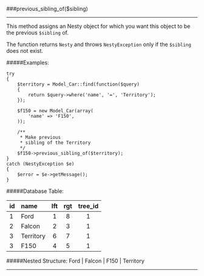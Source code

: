 ###previous_sibling_of($sibling)

----------

This method assigns an Nesty object for which you want this object to be the previous `$sibling` of.

The function returns `Nesty` and throws `NestyException` only if the `$sibling` does not exist.

#####Examples:

	try
	{
		$territory = Model_Car::find(function($query)
		{
			return $query->where('name', '=', 'Territory');
		});

		$f150 = new Model_Car(array(
			'name' => 'F150',
		));

		/**
		 * Make previous
		 * sibling of the Territory
		 */
		$f150->previous_sibling_of($territory);
	}
	catch (NestyException $e)
	{
		$error = $e->getMessage();
	}

#####Database Table:

  id        | name      | lft         | rgt         | tree_id
  :-------- | :-------- | :---------: | :---------: | :------:
  1         | Ford      | 1           | 8           | 1
  2         | Falcon    | 2           | 3           | 1
  3         | Territory | 6           | 7           | 1
  3         | F150      | 4           | 5           | 1

#####Nested Structure:
	Ford
	|   Falcon
	|   F150
	|   Territory

----------

